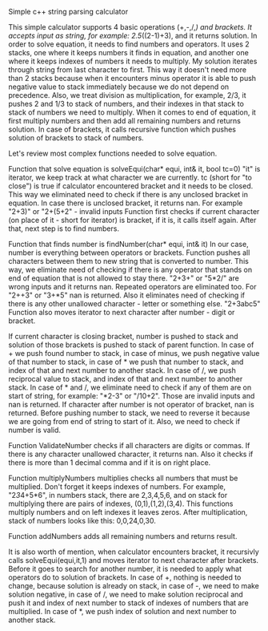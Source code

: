 Simple c++ string parsing calculator

This simple calculator supports 4 basic operations (+,-,/,*) and brackets.
It accepts input as string, for example: 2.5*((2-1)+3), and it returns solution.
In order to solve equation, it needs to find numbers and operators.
It uses 2 stacks, one where it keeps numbers it finds in equation, and another one where it keeps indexes of numbers it needs to multiply.
My solution iterates through string from last character to first. This way it doesn't need more than 2 stacks because when it encounters minus operator it is able to push negative value to stack immediately because we do not depend on precedence.
Also, we  treat division as multiplication, for example, 2/3, it pushes 2 and 1/3 to stack of numbers, and their indexes in that stack to stack of numbers we need to multiply.
When it comes to end of equation, it first multiply numbers and then add all remaining numbers and returns solution.
In case of brackets, it calls recursive function which pushes solution of brackets to stack of numbers.

Let's review most complex functions needed to solve equation.


Function that solve equation is solveEqui(char* equi, int& it, bool tc=0)
"it" is iterator, we keep track at what character we are currently. tc (short for "to close") is true if calculator encountered bracket and it needs to be closed. This way we eliminated need to check if there is any unclosed bracket in equation.
In case there is unclosed bracket, it returns nan. For example "2+3)" or "2+(5+2" - invalid inputs
Function first checks if current character (on place of it - short for iterator) is bracket, if it is, it calls itself again. After that, next step is to find numbers.

Function that finds number is findNumber(char* equi, int& it)
In our case, number is everything between operators or brackets. Function pushes all characters between them to new string that is converted to number.
This way, we eliminate need of checking if there is any operator that stands on end of equation that is not allowed to stay there. "2+3+" or "5*2/" are wrong inputs and it returns nan. Repeated operators are eliminated too. For "2++3" or "3+*5" nan is returned.
Also it eliminates need of checking if there is any other unallowed character - letter or something else. "2+3abc5"
Function also moves iterator to next character after number - digit or bracket.


If current character is closing bracket, number is pushed to stack and solution of those brackets is pushed to stack of parent function. In case of + we push found number to stack, in case of minus, we push negative value of that number to stack, in case of * we push that number to stack, and index of that and next number to another stack. In case of /, we push reciprocal value to stack, and index of that and next number to another stack. In case of * and /, we eliminate need to check if any of them are on start of string, for example: "*2-3" or "/10+2". Those are invalid inputs and nan is returned. If character after number is not operator of bracket, nan is returned.
Before pushing number to stack, we need to reverse it because we are going from end of string to start of it.
Also, we need to check if number is valid.

Function ValidateNumber checks if all characters are digits or commas. If there is any character unallowed character, it returns nan. Also it checks if there is more than 1 decimal comma and if it is on right place.

Function multiplyNumbers multiplies checks all numbers that must be multiplied. Don't forget it keeps indexes of numbers. For example, "2*3*4+5*6", in numbers stack, there are 2,3,4,5,6, and on stack for multiplying there are pairs of indexes, (0,1),(1,2),(3,4). This functions multiply numbers and on left indexes it leaves zeros. After multiplication, stack of numbers looks like this: 0,0,24,0,30.

Function addNumbers adds all remaining numbers and returns result.

It is also worth of mention, when calculator encounters bracket, it recursivly calls solveEqui(equi,it,1) and moves iterator to next character after brackets. Before it goes to search for another number, it is needed to apply what operators do to solution of brackets.
In case of +, nothing is needed to change, because solution is already on stack, in case of -, we need to make solution negative, in case of /, we need to make solution reciprocal and push it and index of next number to stack of indexes of numbers that are multiplied. In case of *, we push index of solution and next number to another stack.
